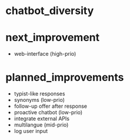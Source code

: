 # chatbot_diversity
# next_improvement
- web-interface (high-prio)
# planned_improvements
- typist-like responses
- synonyms (low-prio)
- follow-up offer after response
- proactive chatbot (low-prio)
- integrate external APIs
- multilangue (mid-prio)
- log user input